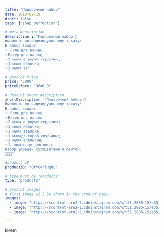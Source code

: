 ```yaml
---
title: "Подарочный набор"
date: 2018-02-19
draft: false
tags: ["soap_perfection"]

# meta description
description : "Подарочный набор 🎁
Выполнен по индивидуальному заказу!
В набор входит:
✨ Соль для ванны;
✨Бисер для ванны;
✨2 мыла в форме сердечек;
✨1 мыло яблочко;
✨1 мыло зе"

# product Price
price: "3000"
priceBefore: "3600.0"

# Product Short Description
shortDescription: "Подарочный набор 🎁
Выполнен по индивидуальному заказу!
В набор входит:
✨ Соль для ванны;
✨Бисер для ванны;
✨2 мыла в форме сердечек;
✨1 мыло яблочко;
✨1 мыло зефирка;
✨1 мыло//-скраб клубника;
✨1 мыло апельсин;
✨1 полотенце для лица.
Набор украшен сухоцветами и лентой.
🎀🎀🎀"

#product ID
productID: "BfYG6r1HgNS"

# type must be "products"
type: "products"

# product Images
# first image will be shown in the product page
images:
  - image: "https://scontent-arn2-1.cdninstagram.com/v/t51.2885-15/e35/27878060_2030883660506557_4673407722127884288_n.jpg?se=7&tp=1&_nc_ht=scontent-arn2-1.cdninstagram.com&_nc_cat=101&_nc_ohc=NYA4geTindMAX8qjy3Z&oh=6b714acf1b3c30f6713c857817122c04&oe=606C59E8&ig_cache_key=MTcxODEzNzAyMjkyMDQ5NDQ0NQ%3D%3D.2"
  - image: "https://scontent-arn2-1.cdninstagram.com/v/t51.2885-15/e35/28152933_403476886767688_2842981471906430976_n.jpg?se=7&tp=1&_nc_ht=scontent-arn2-1.cdninstagram.com&_nc_cat=104&_nc_ohc=1lJvStKgk_sAX-9MMui&oh=67ca6ab0870922f55c44d1716529cc5c&oe=606CB389&ig_cache_key=MTcxODEzNzAzOTU4ODUwMjExOA%3D%3D.2"
  - image: "https://scontent-arn2-1.cdninstagram.com/v/t51.2885-15/e35/28151317_167703483868002_1599622945481687040_n.jpg?se=7&tp=1&_nc_ht=scontent-arn2-1.cdninstagram.com&_nc_cat=106&_nc_ohc=YfmmHyU9kOQAX-hiLeV&oh=6a423daf83ab6c6fbabcd087e7e97ac7&oe=606D4D7D&ig_cache_key=MTcxODEzNzA1MjEyMTA3NTI2Ng%3D%3D.2"

---
```

lorem
